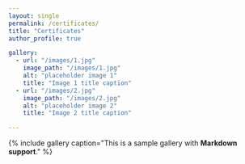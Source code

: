 ```yaml
---
layout: single
permalink: /certificates/
title: "Certificates"
author_profile: true

gallery:
  - url: "/images/1.jpg"
    image_path: "/images/1.jpg"
    alt: "placeholder image 1"
    title: "Image 1 title caption"
  - url: "/images/2.jpg"
    image_path: "/images/2.jpg"
    alt: "placeholder image 2"
    title: "Image 2 title caption"

---
```


{% include gallery caption="This is a sample gallery with **Markdown support**." %}

